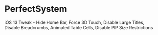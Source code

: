 # PerfectSystem

iOS 13 Tweak - Hide Home Bar, Force 3D Touch, Disable Large Titles, Disable Breadcrumbs, Animated Table Cells, Disable PIP Size Restrictions
